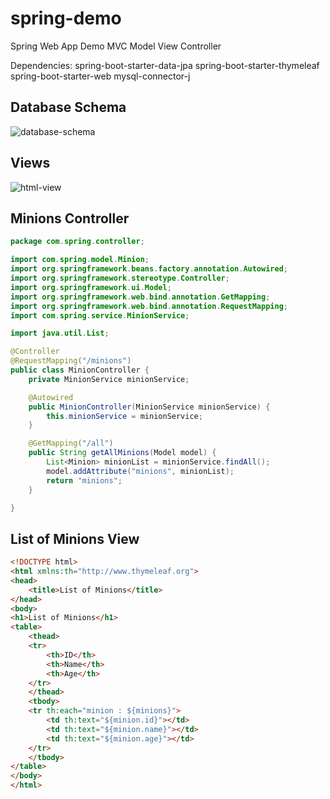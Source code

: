 # spring-demo

Spring Web App Demo MVC Model View Controller


Dependencies:
spring-boot-starter-data-jpa
spring-boot-starter-thymeleaf
spring-boot-starter-web
mysql-connector-j

## Database Schema
![database-schema](https://github.com/MadForLife/spring-demo/assets/35624178/193db42d-1724-4e80-9177-8bdbceae7e82)

## Views
![html-view](https://github.com/MadForLife/spring-demo/assets/35624178/1eeababb-20c7-448f-bbbb-323122f40133)

## Minions Controller

```java
package com.spring.controller;

import com.spring.model.Minion;
import org.springframework.beans.factory.annotation.Autowired;
import org.springframework.stereotype.Controller;
import org.springframework.ui.Model;
import org.springframework.web.bind.annotation.GetMapping;
import org.springframework.web.bind.annotation.RequestMapping;
import com.spring.service.MinionService;

import java.util.List;

@Controller
@RequestMapping("/minions")
public class MinionController {
    private MinionService minionService;

    @Autowired
    public MinionController(MinionService minionService) {
        this.minionService = minionService;
    }

    @GetMapping("/all")
    public String getAllMinions(Model model) {
        List<Minion> minionList = minionService.findAll();
        model.addAttribute("minions", minionList);
        return "minions";
    }

}

```

## List of Minions View
```html
<!DOCTYPE html>
<html xmlns:th="http://www.thymeleaf.org">
<head>
    <title>List of Minions</title>
</head>
<body>
<h1>List of Minions</h1>
<table>
    <thead>
    <tr>
        <th>ID</th>
        <th>Name</th>
        <th>Age</th>
    </tr>
    </thead>
    <tbody>
    <tr th:each="minion : ${minions}">
        <td th:text="${minion.id}"></td>
        <td th:text="${minion.name}"></td>
        <td th:text="${minion.age}"></td>
    </tr>
    </tbody>
</table>
</body>
</html>
```


